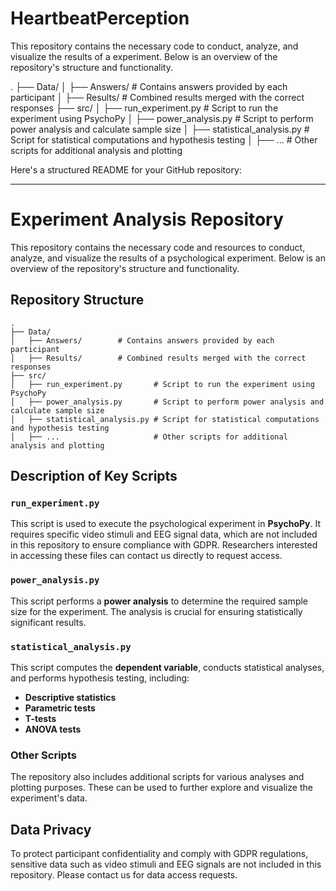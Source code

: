 # HeartbeatPerception

This repository contains the necessary code to conduct, analyze, and visualize the results of a experiment. Below is an overview of the repository's structure and functionality.

.
├── Data/
│   ├── Answers/        # Contains answers provided by each participant
│   ├── Results/        # Combined results merged with the correct responses
├── src/
│   ├── run_experiment.py       # Script to run the experiment using PsychoPy
│   ├── power_analysis.py       # Script to perform power analysis and calculate sample size
│   ├── statistical_analysis.py # Script for statistical computations and hypothesis testing
│   ├── ...                     # Other scripts for additional analysis and plotting



Here's a structured README for your GitHub repository:

---

# Experiment Analysis Repository

This repository contains the necessary code and resources to conduct, analyze, and visualize the results of a psychological experiment. Below is an overview of the repository's structure and functionality.

## Repository Structure

```
.
├── Data/
│   ├── Answers/        # Contains answers provided by each participant
│   ├── Results/        # Combined results merged with the correct responses
├── src/
│   ├── run_experiment.py       # Script to run the experiment using PsychoPy
│   ├── power_analysis.py       # Script to perform power analysis and calculate sample size
│   ├── statistical_analysis.py # Script for statistical computations and hypothesis testing
│   ├── ...                     # Other scripts for additional analysis and plotting
```

## Description of Key Scripts

### `run_experiment.py`
This script is used to execute the psychological experiment in **PsychoPy**. It requires specific video stimuli and EEG signal data, which are not included in this repository to ensure compliance with GDPR. Researchers interested in accessing these files can contact us directly to request access.

### `power_analysis.py`
This script performs a **power analysis** to determine the required sample size for the experiment. The analysis is crucial for ensuring statistically significant results.

### `statistical_analysis.py`
This script computes the **dependent variable**, conducts statistical analyses, and performs hypothesis testing, including:
- **Descriptive statistics**
- **Parametric tests**
- **T-tests**
- **ANOVA tests**

### Other Scripts
The repository also includes additional scripts for various analyses and plotting purposes. These can be used to further explore and visualize the experiment's data.

## Data Privacy
To protect participant confidentiality and comply with GDPR regulations, sensitive data such as video stimuli and EEG signals are not included in this repository. Please contact us for data access requests.
